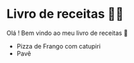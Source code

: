 # Livro de receitas :man_cook:

Olá ! Bem vindo ao meu livro de receitas :wave:

- Pizza de Frango com catupiri
- Pavê